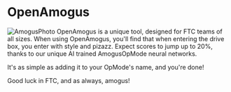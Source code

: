 # OpenAmogus
![AmogusPhoto](https://cdn.discordapp.com/attachments/1033591394280931378/1066907388411658280/IMG_4113.png)
OpenAmogus is a unique tool, designed for FTC teams of all sizes. When using OpenAmogus, you'll find that when entering the drive box, you enter with style and pizazz. Expect scores to
jump up to 20%, thanks to our unique AI trained AmogusOpMode neural networks.

It's as simple as adding it to your OpMode's name, and you're done!

Good luck in FTC, and as always, amogus!
